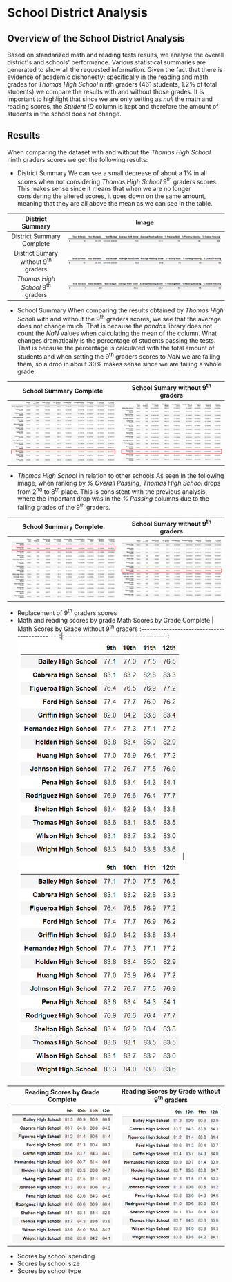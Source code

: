 # School District Analysis
## Overview of the School District Analysis
Based on standarized math and reading tests results, we analyse the overall district's and schools' performance. Various statistical summaries are generated to show all the requested information. Given the fact that there is evidence of academic dishonesty; specifically in the reading and math grades for *Thomas High School* ninth graders (461 students, 1.2% of total students) we compare the results with and without those grades. It is important to highlight that since we are only setting as *null* the math and reading scores, the *Student ID* column is kept and therefore the amount of students in the school does not change.

## Results
When comparing the dataset with and without the *Thomas High School* ninth graders scores we get the following results:

- District Summary
We can see a small decrease of about a 1% in all scores when not considering *Thomas High School* 9<sup>th</sup> graders scores. This makes sense since it means that when we are no longer considering the altered scores, it goes down on the same amount, meaning that they are all above the mean as we can see in the table.

District Summary                               | Image
:---------------------------------------------:|:-------------------------------------:
District Summary Complete                      | ![](Resources/District_Summary_Complete.png)
District Sumary without 9<sup>th</sup> graders | ![](Resources/District_Summary_NaN.png) 
*Thomas High School* 9<sup>th</sup> graders    | ![](Resources/District_Summary_ths.png) 

- School Summary
When comparing the results obtained by *Thomas High Scholl* with and without the 9<sup>th</sup> graders scores, we see that the average does not change much. That is because the *pandas* library does not count the *NaN* values when calculating the mean of the column. What changes dramatically is the percentage of students passing the tests. That is because the percentage is calculated with the total amount of students and when setting the 9<sup>th</sup> graders scores to *NaN* we are failing them, so a drop in about 30% makes sense since we are failing a whole grade.
 
School Summary Complete                        | School Sumary without 9<sup>th</sup> graders
:---------------------------------------------:|:-------------------------------------:
![](Resources/School_Summary_Complete.png)     | ![](Resources/School_Summary_NaN.png)

- *Thomas High School* in relation to other schools
As seen in the following image, when ranking by *% Overall Passing*, *Thomas High School* drops from 2<sup>nd</sup> to 8<sup>th</sup> place. This is consistent with the previous analysis, where the important drop was in the *% Passing* columns due to the failing grades of the 9<sup>th</sup> graders.

School Summary Complete                        | School Sumary without 9<sup>th</sup> graders
:---------------------------------------------:|:-------------------------------------:
![](Resources/School_Summary_Complete_Sorted.png)     | ![](Resources/School_Summary_NaN_Sorted.png)

- Replacement of 9<sup>th</sup> graders scores
 - Math and reading scores by grade
 Math Scores by Grade Complete                        | Math Scores by Grade without 9<sup>th</sup> graders
:---------------------------------------------:|:-------------------------------------:
![](Resources/Math_Scores_Grades_Complete.png)     | ![](Resources/Math_Scores_Grades_Complete.png)

 Reading Scores by Grade Complete                        | Reading Scores by Grade without 9<sup>th</sup> graders
:---------------------------------------------:|:-------------------------------------:
![](Resources/Reading_Scores_Grades_Complete.png)     | ![](Resources/Reading_Scores_Grades_Complete.png)
 - Scores by school spending
 - Scores by school size
 - Scores by school type